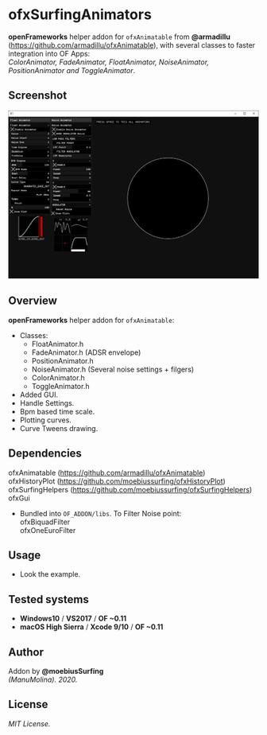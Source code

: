 # ofxSurfingAnimators

**openFrameworks** helper addon for ```ofxAnimatable``` from **@armadillu** (https://github.com/armadillu/ofxAnimatable),
with several classes to faster integration into OF Apps:  
*ColorAnimator, FadeAnimator, FloatAnimator, NoiseAnimator, PositionAnimator and ToggleAnimator*.

## Screenshot
![image](/readme_images/Capture.PNG?raw=true "image")

## Overview
**openFrameworks** helper addon for ```ofxAnimatable```:
* Classes:
   * FloatAnimator.h
   * FadeAnimator.h (ADSR envelope)
   * PositionAnimator.h
   * NoiseAnimator.h (Several noise settings + filgers)
   * ColorAnimator.h
   * ToggleAnimator.h
* Added GUI.
* Handle Settings.
* Bpm based time scale.
* Plotting curves.
* Curve Tweens drawing.

## Dependencies
ofxAnimatable (https://github.com/armadillu/ofxAnimatable)  
ofxHistoryPlot (https://github.com/moebiussurfing/ofxHistoryPlot)  
ofxSurfingHelpers (https://github.com/moebiussurfing/ofxSurfingHelpers)  
ofxGui  

* Bundled into ```OF_ADDON/libs```. To Filter Noise point:  
ofxBiquadFilter  
ofxOneEuroFilter  

## Usage
- Look the example.

## Tested systems
- **Windows10** / **VS2017** / **OF ~0.11**
- **macOS High Sierra** / **Xcode 9/10** / **OF ~0.11**

## Author
Addon by **@moebiusSurfing**  
*(ManuMolina). 2020.*

## License
*MIT License.*